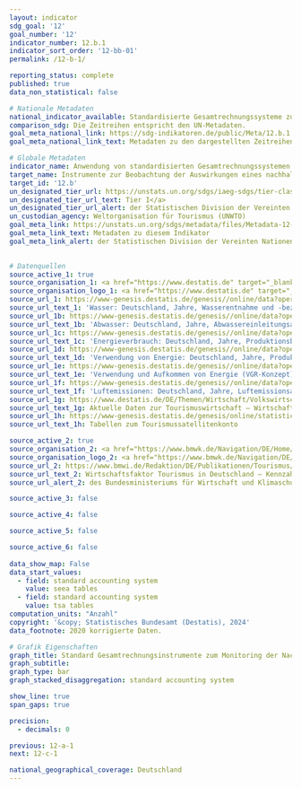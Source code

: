 ```yaml
---
layout: indicator    
sdg_goal: '12'    
goal_number: '12'    
indicator_number: 12.b.1    
indicator_sort_order: '12-bb-01'    
permalink: /12-b-1/    

reporting_status: complete    
published: true    
data_non_statistical: false    

# Nationale Metadaten    
national_indicator_available: Standardisierte Gesamtrechnungssysteme zur Beobachtung der Nachhaltigkeit im Tourismus    
comparison_sdg: Die Zeitreihen entspricht den UN-Metadaten.    
goal_meta_national_link: https://sdg-indikatoren.de/public/Meta/12.b.1.pdf
goal_meta_national_link_text: Metadaten zu den dargestellten Zeitreihen    

# Globale Metadaten    
indicator_name: Anwendung von standardisierten Gesamtrechnungssystemen zur Beobachtung der wirtschaftlichen und ökologischen Aspekte der Nachhaltigkeit des Tourismus    
target_name: Instrumente zur Beobachtung der Auswirkungen eines nachhaltigen Tourismus, der Arbeitsplätze schafft und die lokale Kultur und lokale Produkte fördert, auf die nachhaltige Entwicklung entwickeln und anwenden    
target_id: '12.b'    
un_designated_tier_url: https://unstats.un.org/sdgs/iaeg-sdgs/tier-classification/'    
un_designated_tier_url_text: Tier I</a>    
un_designated_tier_url_alert: der Statistischen Division der Vereinten Nationen    
un_custodian_agency: Weltorganisation für Tourismus (UNWTO)    
goal_meta_link: https://unstats.un.org/sdgs/metadata/files/Metadata-12-0b-01.pdf    
goal_meta_link_text: Metadaten zu diesem Indikator    
goal_meta_link_alert: der Statistischen Division der Vereinten Nationen    
    

# Datenquellen
source_active_1: true
source_organisation_1: <a href="https://www.destatis.de" target="_blank"> Statistisches Bundesamt (Destatis) </a>
source_organisation_logo_1: <a href="https://www.destatis.de" target="_blank"><img src="https://sdg-indikatoren.de/public/OrgImgDe/destatis.png" alt="Logo destatis" style="height:60px; width:148px"/></a>
source_url_1: https://www-genesis.destatis.de/genesis//online/data?operation=table&code=85111-0002&bypass=true&language=de
source_url_text_1: 'Wasser: Deutschland, Jahre, Wasserentnahme und -bezug, Produktionsbereiche – GENESIS online 85111-002'
source_url_1b: https://www-genesis.destatis.de/genesis//online/data?operation=table&code=85111-0003&bypass=true&language=de
source_url_text_1b: 'Abwasser: Deutschland, Jahre, Abwassereinleitungsarten, Produktionsbereiche – GENESIS online 85111-0003'
source_url_1c: https://www-genesis.destatis.de/genesis//online/data?operation=table&code=85131-0001&bypass=true&language=de
source_url_text_1c: 'Energieverbrauch: Deutschland, Jahre, Produktionsbereiche – GENESIS online 85131-0001'
source_url_1d: https://www-genesis.destatis.de/genesis//online/data?operation=table&code=85131-0002&bypass=true&language=de
source_url_text_1d: 'Verwendung von Energie: Deutschland, Jahre, Produktionsbereiche, Energieträger – GENESIS online 85131-0002'
source_url_1e: https://www-genesis.destatis.de/genesis//online/data?operation=table&code=85131-0003&bypass=true&language=de
source_url_text_1e: 'Verwendung und Aufkommen von Energie (VGR-Konzept): Deutschland, Jahre, Energieträger – GENESIS online 85131-0003'
source_url_1f: https://www-genesis.destatis.de/genesis//online/data?operation=table&code=85111-0001&bypass=true&language=de
source_url_text_1f: 'Luftemissionen: Deutschland, Jahre, Luftemissionsart, Produktionsbereiche – GENESIS online 85111-0001'
source_url_1g: https://www.destatis.de/DE/Themen/Wirtschaft/Volkswirtschaftliche-Gesamtrechnungen-Inlandsprodukt/Publikationen/Downloads-Input-Output-Rechnung/aktuelle-daten-tourismuswirtschaft-kurzfasung.pdf
source_url_text_1g: Aktuelle Daten zur Tourismuswirtschaft – Wirtschaftliche Bedeutung und Nachhaltigkeit (Daten ab 2015)
source_url_1h: https://www-genesis.destatis.de/genesis/online/statistic/81711/de#abreadcrumb
source_url_text_1h: Tabellen zum Tourismussatellitenkonto

source_active_2: true
source_organisation_2: <a href="https://www.bmwk.de/Navigation/DE/Home/home.html" target="_blank" onclick="return confirm_alert('des Bundesministeriums für Wirtschaft und Klimaschutz','De');"> Bundesministerium für Wirtschaft und Klimaschutz (BMWK) </a>
source_organisation_logo_2: <a href="https://www.bmwk.de/Navigation/DE/Home/home.html" target="_blank" onclick="return confirm_alert('des Bundesministeriums für Wirtschaft und Klimaschutz','De');"><img src="https://sdg-indikatoren.de/public/OrgImgDe/bmwk.png" alt="Logo bmwk" style="height:60px; width:148px"/></a>
source_url_2: https://www.bmwi.de/Redaktion/DE/Publikationen/Tourismus/wirtschaftsfaktor-tourismus-deutschland-2012.html
source_url_text_2: Wirtschaftsfaktor Tourismus in Deutschland – Kennzahlen einer umsatzstarken Querschnittsbranche (Daten von 2010)
source_url_alert_2: des Bundesministeriums für Wirtschaft und Klimaschutz

source_active_3: false

source_active_4: false

source_active_5: false

source_active_6: false
    
data_show_map: False    
data_start_values: 
  - field: standard accounting system
    value: seea tables
  - field: standard accounting system
    value: tsa tables    
computation_units: "Anzahl"    
copyright: '&copy; Statistisches Bundesamt (Destatis), 2024'    
data_footnote: 2020 korrigierte Daten.    

# Grafik Eigenschaften    
graph_title: Standard Gesamtrechnungsinstrumente zum Monitoring der Nachhaltigkeit im Tourismus
graph_subtitle:     
graph_type: bar
graph_stacked_disaggregation: standard accounting system    

show_line: true
span_gaps: true

precision:
  - decimals: 0    

previous: 12-a-1    
next: 12-c-1    

national_geographical_coverage: Deutschland    
---
```


<span></span>